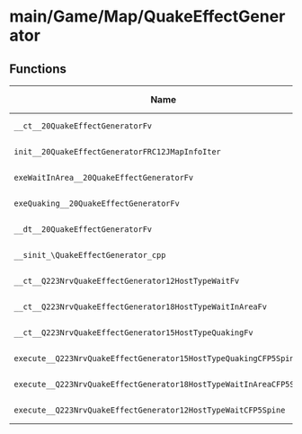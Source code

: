 # main/Game/Map/QuakeEffectGenerator

## Functions

| Name | Address | Match % |
|------|---------|---------|
| `__ct__20QuakeEffectGeneratorFv` | `0x80196120` | :x: (0.0%) |
| `init__20QuakeEffectGeneratorFRC12JMapInfoIter` | `0x80196164` | :x: (0.0%) |
| `exeWaitInArea__20QuakeEffectGeneratorFv` | `0x801961B8` | :x: (0.0%) |
| `exeQuaking__20QuakeEffectGeneratorFv` | `0x8019623C` | :x: (0.0%) |
| `__dt__20QuakeEffectGeneratorFv` | `0x801962E0` | :x: (0.0%) |
| `__sinit_\QuakeEffectGenerator_cpp` | `0x8019633C` | :x: (0.0%) |
| `__ct__Q223NrvQuakeEffectGenerator12HostTypeWaitFv` | `0x80196370` | :x: (0.0%) |
| `__ct__Q223NrvQuakeEffectGenerator18HostTypeWaitInAreaFv` | `0x80196380` | :x: (0.0%) |
| `__ct__Q223NrvQuakeEffectGenerator15HostTypeQuakingFv` | `0x80196390` | :x: (0.0%) |
| `execute__Q223NrvQuakeEffectGenerator15HostTypeQuakingCFP5Spine` | `0x801963A0` | :x: (0.0%) |
| `execute__Q223NrvQuakeEffectGenerator18HostTypeWaitInAreaCFP5Spine` | `0x801963A8` | :x: (0.0%) |
| `execute__Q223NrvQuakeEffectGenerator12HostTypeWaitCFP5Spine` | `0x801963B0` | :x: (0.0%) |